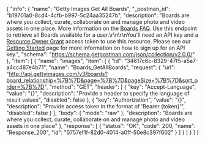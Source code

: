 {
  "info": {
    "name": "Getty Images Get All Boards",
    "_postman_id": "b19701a0-8cd4-4cfb-b997-5c24aa35247b",
    "description": "Boards are where you collect, curate, collaborate on and manage photo and video assets in one place. More information on the [Boards FAQ](http://www.gettyimages.com/boards/faq). Use this endpoint to retrieve all Boards available for a user.\r\n\r\nYou'll need an API key and a [Resource Owner Grant](http://developers.gettyimages.com/en/authorization-faq.html) access token to use this resource. Please see our [Getting Started](http://developers.gettyimages.com/en/getting-started.html) page for more information on how to sign up for an API key.",
    "schema": "https://schema.getpostman.com/json/collection/v2.0.0/"
  },
  "item": [
    {
      "name": "images",
      "item": [
        {
          "id": "34617c6c-8329-47f5-a5a7-a4cc487e4b71",
          "name": "Boards_GetAllBoards",
          "request": {
            "url": "http://api.gettyimages.com/v3/boards?board_relationship=%7B%7D&page=%7B%7D&pageSize=%7B%7D&sort_order=%7B%7D",
            "method": "GET",
            "header": [
              {
                "key": "Accept-Language",
                "value": "{}",
                "description": "Provide a header to specify the language of result values",
                "disabled": false
              },
              {
                "key": "Authorization",
                "value": "{}",
                "description": "Provide access token in the format of 'Bearer {token}'",
                "disabled": false
              }
            ],
            "body": {
              "mode": "raw"
            },
            "description": "Boards are where you collect, curate, collaborate on and manage photo and video assets in one place"
          },
          "response": [
            {
              "status": "OK",
              "code": 200,
              "name": "Response_200",
              "id": "0757ef1f-82d0-4014-a0ff-50e8c397f602"
            }
          ]
        }
      ]
    }
  ]
}
